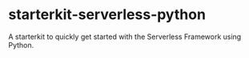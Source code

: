# starterkit-serverless-python

A starterkit to quickly get started with the Serverless Framework using Python.
